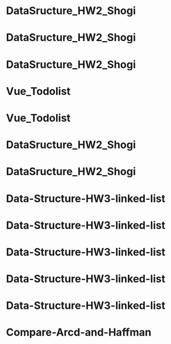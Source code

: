 # DataSructure_HW2_Shogi
# DataSructure_HW2_Shogi
# DataSructure_HW2_Shogi
# Vue_Todolist
# Vue_Todolist
# DataSructure_HW2_Shogi
# DataSructure_HW2_Shogi
# Data-Structure-HW3-linked-list
# Data-Structure-HW3-linked-list
# Data-Structure-HW3-linked-list
# Data-Structure-HW3-linked-list
# Data-Structure-HW3-linked-list
# Compare-Arcd-and-Haffman
